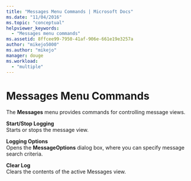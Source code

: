 ```yaml
---
title: "Messages Menu Commands | Microsoft Docs"
ms.date: "11/04/2016"
ms.topic: "conceptual"
helpviewer_keywords: 
  - "Messages menu commands"
ms.assetid: 8ffcee99-7950-41af-906e-661e19e3257a
author: "mikejo5000"
ms.author: "mikejo"
manager: douge
ms.workload: 
  - "multiple"
---
```

# Messages Menu Commands
The **Messages** menu provides commands for controlling message views.  
  
 **Start/Stop Logging**  
 Starts or stops the message view.  
  
 **Logging Options**  
 Opens the **MessageOptions** dialog box, where you can specify message search criteria.  
  
 **Clear Log**  
 Clears the contents of the active Messages view.